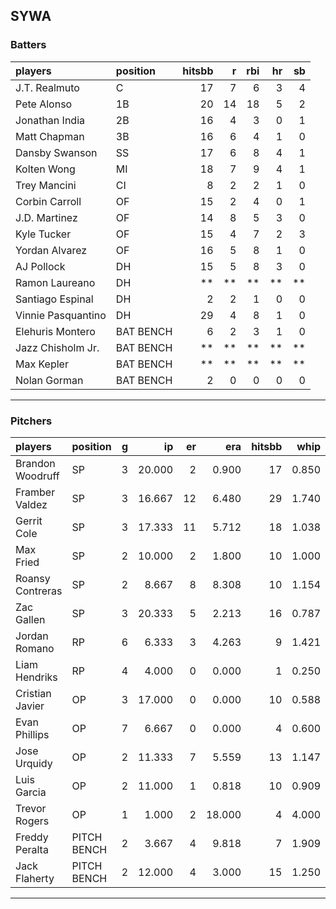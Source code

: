 ## SYWA

### Batters

 
|players            |position  | hitsbb|  r| rbi| hr| sb| 
|:------------------|:---------|------:|--:|---:|--:|--:| 
|J.T. Realmuto      |C         |     17|  7|   6|  3|  4| 
|Pete Alonso        |1B        |     20| 14|  18|  5|  2| 
|Jonathan India     |2B        |     16|  4|   3|  0|  1| 
|Matt Chapman       |3B        |     16|  6|   4|  1|  0| 
|Dansby Swanson     |SS        |     17|  6|   8|  4|  1| 
|Kolten Wong        |MI        |     18|  7|   9|  4|  1| 
|Trey Mancini       |CI        |      8|  2|   2|  1|  0| 
|Corbin Carroll     |OF        |     15|  2|   4|  0|  1| 
|J.D. Martinez      |OF        |     14|  8|   5|  3|  0| 
|Kyle Tucker        |OF        |     15|  4|   7|  2|  3| 
|Yordan Alvarez     |OF        |     16|  5|   8|  1|  0| 
|AJ Pollock         |DH        |     15|  5|   8|  3|  0| 
|Ramon Laureano     |DH        |     **| **|  **| **| **| 
|Santiago Espinal   |DH        |      2|  2|   1|  0|  0| 
|Vinnie Pasquantino |DH        |     29|  4|   8|  1|  0| 
|Elehuris Montero   |BAT BENCH |      6|  2|   3|  1|  0| 
|Jazz Chisholm Jr.  |BAT BENCH |     **| **|  **| **| **| 
|Max Kepler         |BAT BENCH |     **| **|  **| **| **| 
|Nolan Gorman       |BAT BENCH |      2|  0|   0|  0|  0| 


* * *

### Pitchers

 
|players          |position    |  g|     ip| er|    era| hitsbb|  whip| so|  w| sv| 
|:----------------|:-----------|--:|------:|--:|------:|------:|-----:|--:|--:|--:| 
|Brandon Woodruff |SP          |  3| 20.000|  2|  0.900|     17| 0.850| 31|  3|  0| 
|Framber Valdez   |SP          |  3| 16.667| 12|  6.480|     29| 1.740| 15|  1|  0| 
|Gerrit Cole      |SP          |  3| 17.333| 11|  5.712|     18| 1.038| 20|  2|  0| 
|Max Fried        |SP          |  2| 10.000|  2|  1.800|     10| 1.000| 11|  1|  0| 
|Roansy Contreras |SP          |  2|  8.667|  8|  8.308|     10| 1.154| 12|  0|  0| 
|Zac Gallen       |SP          |  3| 20.333|  5|  2.213|     16| 0.787| 23|  0|  0| 
|Jordan Romano    |RP          |  6|  6.333|  3|  4.263|      9| 1.421|  7|  0|  2| 
|Liam Hendriks    |RP          |  4|  4.000|  0|  0.000|      1| 0.250|  6|  1|  2| 
|Cristian Javier  |OP          |  3| 17.000|  0|  0.000|     10| 0.588| 21|  2|  0| 
|Evan Phillips    |OP          |  7|  6.667|  0|  0.000|      4| 0.600| 12|  1|  0| 
|Jose Urquidy     |OP          |  2| 11.333|  7|  5.559|     13| 1.147| 12|  0|  0| 
|Luis Garcia      |OP          |  2| 11.000|  1|  0.818|     10| 0.909| 10|  2|  0| 
|Trevor Rogers    |OP          |  1|  1.000|  2| 18.000|      4| 4.000|  1|  0|  0| 
|Freddy Peralta   |PITCH BENCH |  2|  3.667|  4|  9.818|      7| 1.909|  6|  0|  0| 
|Jack Flaherty    |PITCH BENCH |  2| 12.000|  4|  3.000|     15| 1.250| 15|  2|  0| 


* * *


